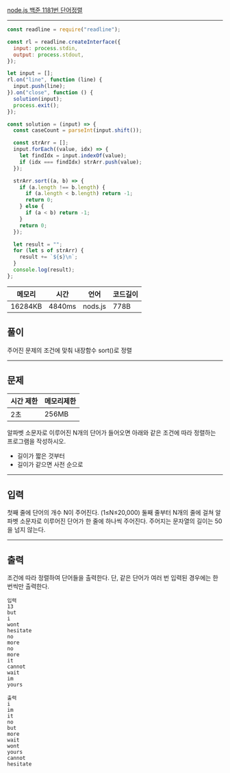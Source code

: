 [node.js 백준 1181번 단어정렬](https://www.acmicpc.net/problem/1181)

---

```javascript
const readline = require("readline");

const rl = readline.createInterface({
  input: process.stdin,
  output: process.stdout,
});

let input = [];
rl.on("line", function (line) {
  input.push(line);
}).on("close", function () {
  solution(input);
  process.exit();
});

const solution = (input) => {
  const caseCount = parseInt(input.shift());

  const strArr = [];
  input.forEach((value, idx) => {
    let findIdx = input.indexOf(value);
    if (idx === findIdx) strArr.push(value);
  });

  strArr.sort((a, b) => {
    if (a.length !== b.length) {
      if (a.length < b.length) return -1;
      return 0;
    } else {
      if (a < b) return -1;
    }
    return 0;
  });

  let result = "";
  for (let s of strArr) {
    result += `${s}\n`;
  }
  console.log(result);
};
```

| 메모리  | 시간   | 언어    | 코드길이 |
| ------- | ------ | ------- | -------- |
| 16284KB | 4840ms | nods.js | 778B     |

## 풀이

주어진 문제의 조건에 맞춰 내장함수 sort()로 정렬

---

## 문제

| 시간 제한 | 메모리제한 |
| --------- | ---------- |
| 2초       | 256MB      |

알파벳 소문자로 이루어진 N개의 단어가 들어오면 아래와 같은 조건에 따라 정렬하는 프로그램을 작성하시오.

- 길이가 짧은 것부터
- 길이가 같으면 사전 순으로

---

## 입력

첫째 줄에 단어의 개수 N이 주어진다. (1≤N≤20,000) 둘째 줄부터 N개의 줄에 걸쳐 알파벳 소문자로 이루어진 단어가 한 줄에 하나씩 주어진다. 주어지는 문자열의 길이는 50을 넘지 않는다.

---

## 출력

조건에 따라 정렬하여 단어들을 출력한다. 단, 같은 단어가 여러 번 입력된 경우에는 한 번씩만 출력한다.

```
입력
13
but
i
wont
hesitate
no
more
no
more
it
cannot
wait
im
yours

출력
i
im
it
no
but
more
wait
wont
yours
cannot
hesitate
```
